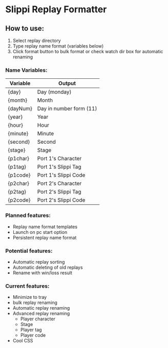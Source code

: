 # Slippi Replay Formatter

## How to use:
1. Select replay directory
2. Type replay name format (variables below)
3. Click format button to bulk format or check watch dir box for automatic renaming

### Name Variables:
Variable | Output
---------|-------
{day} | Day (monday)
{month} | Month
{dayNum} | Day in number form (11)
{year} | Year
{hour} | Hour
{minute} | Minute
{second} | Second
{stage} | Stage
{p1char} | Port 1's Character
{p1tag} | Port 1's Slippi Tag
{p1code} | Port 1's Slippi Code
{p2char} | Port 2's Character
{p2tag} | Port 2's Slippi Tag
{p2code} | Port 2's Slippi Code

### Planned features:
* Replay name format templates
* Launch on pc start option
* Persistent replay name format

### Potential features:
* Automatic replay sorting
* Automatic deleting of old replays
* Rename with win/loss result

### Current features:
* Minimize to tray
* bulk replay renaming
* Automatic replay renaming
* Advanced replay renaming
    * Player character
    * Stage
    * Player tag
    * Player code
* Cool CSS